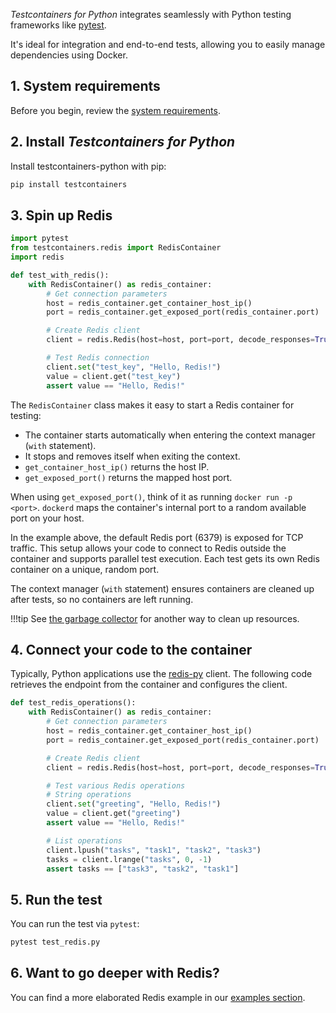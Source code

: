 _Testcontainers for Python_ integrates seamlessly with Python testing frameworks like [pytest](https://docs.pytest.org/en/stable/).

It's ideal for integration and end-to-end tests, allowing you to easily manage dependencies using Docker.

## 1. System requirements

Before you begin, review the [system requirements](system_requirements/index.md).

## 2. Install _Testcontainers for Python_

Install testcontainers-python with pip:

```bash
pip install testcontainers
```

## 3. Spin up Redis

```python
import pytest
from testcontainers.redis import RedisContainer
import redis

def test_with_redis():
    with RedisContainer() as redis_container:
        # Get connection parameters
        host = redis_container.get_container_host_ip()
        port = redis_container.get_exposed_port(redis_container.port)

        # Create Redis client
        client = redis.Redis(host=host, port=port, decode_responses=True)

        # Test Redis connection
        client.set("test_key", "Hello, Redis!")
        value = client.get("test_key")
        assert value == "Hello, Redis!"
```

The `RedisContainer` class makes it easy to start a Redis container for testing:

- The container starts automatically when entering the context manager (`with` statement).
- It stops and removes itself when exiting the context.
- `get_container_host_ip()` returns the host IP.
- `get_exposed_port()` returns the mapped host port.

When using `get_exposed_port()`, think of it as running `docker run -p <port>`. `dockerd` maps the container's internal port to a random available port on your host.

In the example above, the default Redis port (6379) is exposed for TCP traffic. This setup allows your code to connect to Redis outside the container and supports parallel test execution. Each test gets its own Redis container on a unique, random port.

The context manager (`with` statement) ensures containers are cleaned up after tests, so no containers are left running.

!!!tip
  See [the garbage collector](features/garbage_collector.md) for another way to clean up resources.

## 4. Connect your code to the container

Typically, Python applications use the [redis-py](https://github.com/redis/redis-py) client. The following code retrieves the endpoint from the container and configures the client.

```python
def test_redis_operations():
    with RedisContainer() as redis_container:
        # Get connection parameters
        host = redis_container.get_container_host_ip()
        port = redis_container.get_exposed_port(redis_container.port)

        # Create Redis client
        client = redis.Redis(host=host, port=port, decode_responses=True)

        # Test various Redis operations
        # String operations
        client.set("greeting", "Hello, Redis!")
        value = client.get("greeting")
        assert value == "Hello, Redis!"

        # List operations
        client.lpush("tasks", "task1", "task2", "task3")
        tasks = client.lrange("tasks", 0, -1)
        assert tasks == ["task3", "task2", "task1"]
```

## 5. Run the test

You can run the test via `pytest`:

```bash
pytest test_redis.py
```

## 6. Want to go deeper with Redis?

You can find a more elaborated Redis example in our [examples section](./modules/redis.md).
